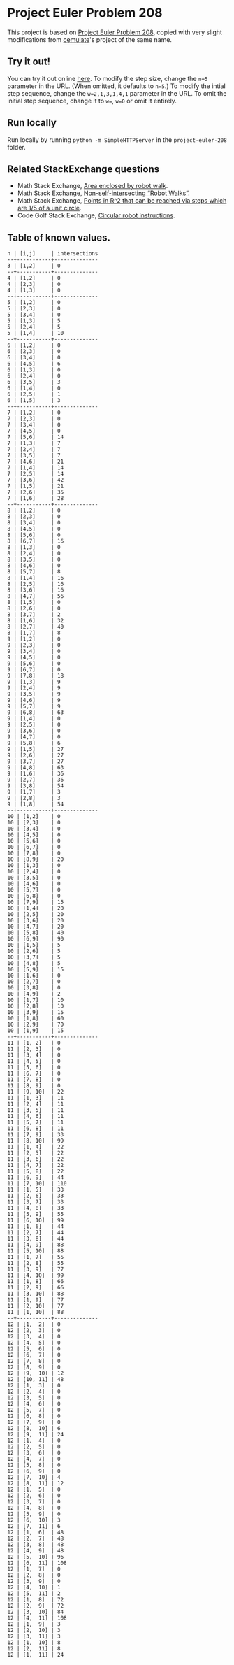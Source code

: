# Project Euler Problem 208

This project is based on [Project Euler Problem 208](https://projecteuler.net/index.php?section=problems&id=208),
copied with very slight modifications from [cemulate](https://github.com/cemulate/project-euler-208)'s project of the same name.

## Try it out!
You can try it out online [here](https://peterkagey.github.io/project-euler-208/?n=5&w=2,1,3,1,4,1).
To modify the step size, change the `n=5` parameter in the URL. (When omitted, it defaults to `n=5`.)
To modify the intial step sequence, change the `w=2,1,3,1,4,1` parameter in the URL.
To omit the initial step sequence, change it to `w=`, `w=0` or omit it entirely.

## Run locally
Run locally by running `python -m SimpleHTTPServer` in the `project-euler-208` folder.

## Related StackExchange questions
- Math Stack Exchange, [Area enclosed by robot walk](https://math.stackexchange.com/q/2771081/121988).
- Math Stack Exchange, [Non-self-intersecting “Robot Walks”](https://math.stackexchange.com/q/2767118/121988).
- Math Stack Exchange, [Points in R^2 that can be reached via steps which are 1/5 of a unit circle](https://math.stackexchange.com/q/3331450/121988).
- Code Golf Stack Exchange, [Circular robot instructions](https://codegolf.stackexchange.com/q/196399/53884).

## Table of known values.
```
n | [i,j]     | intersections
--+-----------+--------------
3 | [1,2]     | 0
--+-----------+--------------
4 | [1,2]     | 0
4 | [2,3]     | 0
4 | [1,3]     | 0
--+-----------+--------------
5 | [1,2]     | 0
5 | [2,3]     | 0
5 | [3,4]     | 0
5 | [1,3]     | 5
5 | [2,4]     | 5
5 | [1,4]     | 10
--+-----------+--------------
6 | [1,2]     | 0
6 | [2,3]     | 0
6 | [3,4]     | 0
6 | [4,5]     | 6
6 | [1,3]     | 0
6 | [2,4]     | 0
6 | [3,5]     | 3
6 | [1,4]     | 0
6 | [2,5]     | 1
6 | [1,5]     | 3
--+-----------+--------------
7 | [1,2]     | 0
7 | [2,3]     | 0
7 | [3,4]     | 0
7 | [4,5]     | 0
7 | [5,6]     | 14
7 | [1,3]     | 7
7 | [2,4]     | 7
7 | [3,5]     | 7
7 | [4,6]     | 21
7 | [1,4]     | 14
7 | [2,5]     | 14
7 | [3,6]     | 42
7 | [1,5]     | 21
7 | [2,6]     | 35
7 | [1,6]     | 28
--+-----------+--------------
8 | [1,2]     | 0
8 | [2,3]     | 0
8 | [3,4]     | 0
8 | [4,5]     | 0
8 | [5,6]     | 0
8 | [6,7]     | 16
8 | [1,3]     | 0
8 | [2,4]     | 0
8 | [3,5]     | 0
8 | [4,6]     | 0
8 | [5,7]     | 8
8 | [1,4]     | 16
8 | [2,5]     | 16
8 | [3,6]     | 16
8 | [4,7]     | 56
8 | [1,5]     | 0
8 | [2,6]     | 0
8 | [3,7]     | 2
8 | [1,6]     | 32
8 | [2,7]     | 40
8 | [1,7]     | 8
9 | [1,2]     | 0
9 | [2,3]     | 0
9 | [3,4]     | 0
9 | [4,5]     | 0
9 | [5,6]     | 0
9 | [6,7]     | 0
9 | [7,8]     | 18
9 | [1,3]     | 9
9 | [2,4]     | 9
9 | [3,5]     | 9
9 | [4,6]     | 9
9 | [5,7]     | 9
9 | [6,8]     | 63
9 | [1,4]     | 0
9 | [2,5]     | 0
9 | [3,6]     | 0
9 | [4,7]     | 0
9 | [5,8]     | 6
9 | [1,5]     | 27
9 | [2,6]     | 27
9 | [3,7]     | 27
9 | [4,8]     | 63
9 | [1,6]     | 36
9 | [2,7]     | 36
9 | [3,8]     | 54
9 | [1,7]     | 3
9 | [2,8]     | 3
9 | [1,8]     | 54
--+-----------+--------------
10 | [1,2]    | 0
10 | [2,3]    | 0
10 | [3,4]    | 0
10 | [4,5]    | 0
10 | [5,6]    | 0
10 | [6,7]    | 0
10 | [7,8]    | 0
10 | [8,9]    | 20
10 | [1,3]    | 0
10 | [2,4]    | 0
10 | [3,5]    | 0
10 | [4,6]    | 0
10 | [5,7]    | 0
10 | [6,8]    | 0
10 | [7,9]    | 15
10 | [1,4]    | 20
10 | [2,5]    | 20
10 | [3,6]    | 20
10 | [4,7]    | 20
10 | [5,8]    | 40
10 | [6,9]    | 90
10 | [1,5]    | 5
10 | [2,6]    | 5
10 | [3,7]    | 5
10 | [4,8]    | 5
10 | [5,9]    | 15
10 | [1,6]    | 0
10 | [2,7]    | 0
10 | [3,8]    | 0
10 | [4,9]    | 2
10 | [1,7]    | 10
10 | [2,8]    | 10
10 | [3,9]    | 15
10 | [1,8]    | 60
10 | [2,9]    | 70
10 | [1,9]    | 15
--+-----------+--------------
11 | [1, 2]   | 0
11 | [2, 3]   | 0
11 | [3, 4]   | 0
11 | [4, 5]   | 0
11 | [5, 6]   | 0
11 | [6, 7]   | 0
11 | [7, 8]   | 0
11 | [8, 9]   | 0
11 | [9, 10]  | 22
11 | [1, 3]   | 11
11 | [2, 4]   | 11
11 | [3, 5]   | 11
11 | [4, 6]   | 11
11 | [5, 7]   | 11
11 | [6, 8]   | 11
11 | [7, 9]   | 33
11 | [8, 10]  | 99
11 | [1, 4]   | 22
11 | [2, 5]   | 22
11 | [3, 6]   | 22
11 | [4, 7]   | 22
11 | [5, 8]   | 22
11 | [6, 9]   | 44
11 | [7, 10]  | 110
11 | [1, 5]   | 33
11 | [2, 6]   | 33
11 | [3, 7]   | 33
11 | [4, 8]   | 33
11 | [5, 9]   | 55
11 | [6, 10]  | 99
11 | [1, 6]   | 44
11 | [2, 7]   | 44
11 | [3, 8]   | 44
11 | [4, 9]   | 88
11 | [5, 10]  | 88
11 | [1, 7]   | 55
11 | [2, 8]   | 55
11 | [3, 9]   | 77
11 | [4, 10]  | 99
11 | [1, 8]   | 66
11 | [2, 9]   | 66
11 | [3, 10]  | 88
11 | [1, 9]   | 77
11 | [2, 10]  | 77
11 | [1, 10]  | 88
--+-----------+--------------
12 | [1,  2]  | 0
12 | [2,  3]  | 0
12 | [3,  4]  | 0
12 | [4,  5]  | 0
12 | [5,  6]  | 0
12 | [6,  7]  | 0
12 | [7,  8]  | 0
12 | [8,  9]  | 0
12 | [9,  10] | 12
12 | [10, 11] | 48
12 | [1,  3]  | 0
12 | [2,  4]  | 0
12 | [3,  5]  | 0
12 | [4,  6]  | 0
12 | [5,  7]  | 0
12 | [6,  8]  | 0
12 | [7,  9]  | 0
12 | [8,  10] | 6
12 | [9,  11] | 24
12 | [1,  4]  | 0
12 | [2,  5]  | 0
12 | [3,  6]  | 0
12 | [4,  7]  | 0
12 | [5,  8]  | 0
12 | [6,  9]  | 0
12 | [7,  10] | 4
12 | [8,  11] | 12
12 | [1,  5]  | 0
12 | [2,  6]  | 0
12 | [3,  7]  | 0
12 | [4,  8]  | 0
12 | [5,  9]  | 0
12 | [6,  10] | 3
12 | [7,  11] | 6
12 | [1,  6]  | 48
12 | [2,  7]  | 48
12 | [3,  8]  | 48
12 | [4,  9]  | 48
12 | [5,  10] | 96
12 | [6,  11] | 108
12 | [1,  7]  | 0
12 | [2,  8]  | 0
12 | [3,  9]  | 0
12 | [4,  10] | 1
12 | [5,  11] | 2
12 | [1,  8]  | 72
12 | [2,  9]  | 72
12 | [3,  10] | 84
12 | [4,  11] | 108
12 | [1,  9]  | 3
12 | [2,  10] | 3
12 | [3,  11] | 3
12 | [1,  10] | 8
12 | [2,  11] | 8
12 | [1,  11] | 24
```

